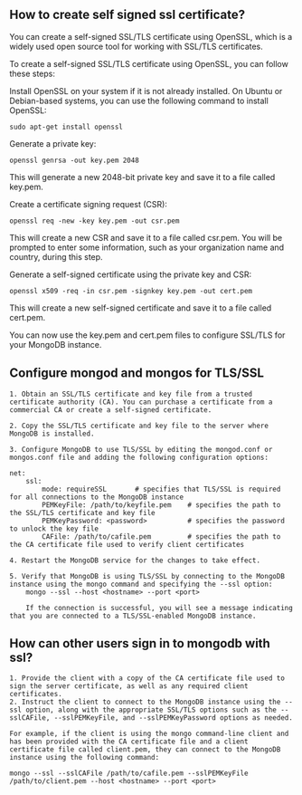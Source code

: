 ## How to create self signed ssl certificate?

You can create a self-signed SSL/TLS certificate using OpenSSL, which is a widely used open source tool for working with SSL/TLS certificates.


To create a self-signed SSL/TLS certificate using OpenSSL, you can follow these steps:

Install OpenSSL on your system if it is not already installed. On Ubuntu or Debian-based systems, you can use the following command to install OpenSSL:

    sudo apt-get install openssl
Generate a private key:

    openssl genrsa -out key.pem 2048
This will generate a new 2048-bit private key and save it to a file called key.pem.

Create a certificate signing request (CSR):

    openssl req -new -key key.pem -out csr.pem

This will create a new CSR and save it to a file called csr.pem. You will be prompted to enter some information, such as your organization name and country, during this step.

Generate a self-signed certificate using the private key and CSR:

    openssl x509 -req -in csr.pem -signkey key.pem -out cert.pem

This will create a new self-signed certificate and save it to a file called cert.pem.

You can now use the key.pem and cert.pem files to configure SSL/TLS for your MongoDB instance.


## Configure mongod and mongos for TLS/SSL

    1. Obtain an SSL/TLS certificate and key file from a trusted certificate authority (CA). You can purchase a certificate from a commercial CA or create a self-signed certificate.

    2. Copy the SSL/TLS certificate and key file to the server where MongoDB is installed.

    3. Configure MongoDB to use TLS/SSL by editing the mongod.conf or mongos.conf file and adding the following configuration options:

    net:
        ssl:
            mode: requireSSL       # specifies that TLS/SSL is required for all connections to the MongoDB instance
            PEMKeyFile: /path/to/keyfile.pem    # specifies the path to the SSL/TLS certificate and key file
            PEMKeyPassword: <password>          # specifies the password to unlock the key file
            CAFile: /path/to/cafile.pem         # specifies the path to the CA certificate file used to verify client certificates

    4. Restart the MongoDB service for the changes to take effect.

    5. Verify that MongoDB is using TLS/SSL by connecting to the MongoDB instance using the mongo command and specifying the --ssl option:
        mongo --ssl --host <hostname> --port <port>

        If the connection is successful, you will see a message indicating that you are connected to a TLS/SSL-enabled MongoDB instance.


## How can other users sign in to mongodb with ssl?

    1. Provide the client with a copy of the CA certificate file used to sign the server certificate, as well as any required client certificates.
    2. Instruct the client to connect to the MongoDB instance using the --ssl option, along with the appropriate SSL/TLS options such as the --sslCAFile, --sslPEMKeyFile, and --sslPEMKeyPassword options as needed.
    
    For example, if the client is using the mongo command-line client and has been provided with the CA certificate file and a client certificate file called client.pem, they can connect to the MongoDB instance using the following command:

    mongo --ssl --sslCAFile /path/to/cafile.pem --sslPEMKeyFile /path/to/client.pem --host <hostname> --port <port>
